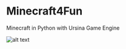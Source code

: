 # Minecraft4Fun
Minecraft in Python with Ursina Game Engine

![alt text](https://github.com/MrDomian/Minecraft4Fun/blob/main/assets/screenshot.png)
